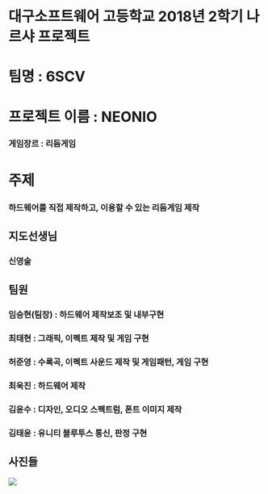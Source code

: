 # 대구소프트웨어 고등학교 2018년 2학기 나르샤 프로젝트

# 팀명 : 6SCV
# 프로젝트 이름 : NEONIO
### 게임장르 : 리듬게임
# 주제
### 하드웨어를 직접 제작하고, 이용할 수 있는 리듬게임 제작

## 지도선생님
### 신영술

## 팀원
### 임승현(팀장) : 하드웨어 제작보조 및 내부구현
### 최태현 : 그래픽, 이펙트 제작 및 게임 구현
### 허준영 : 수록곡, 이펙트 사운드 제작 및 게임패턴, 게임 구현
### 최욱진 : 하드웨어 제작
### 김윤수 : 디자인, 오디오 스펙트럼, 폰트 이미지 제작
### 김태윤 : 유니티 블루투스 통신, 판정 구현

## 사진들
<img src="https://github.com/NameLoki/Narsha1_2/blob/master/image/%ED%95%98%EB%93%9C%EC%9B%A8%EC%96%B4%EC%82%AC%EC%A7%84.png">
